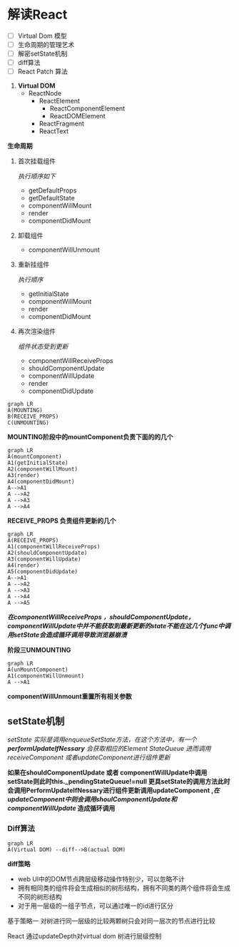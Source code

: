 # 			解读React

- [ ] Virtual Dom 模型
- [ ] 生命周期的管理艺术
- [ ] 解密setState机制
- [ ] diff算法
- [ ] React Patch 算法

1. **Virtual DOM**
   - ReactNode
     - ReactElement
       + ReactComponentElement
       + ReactDOMElement
     - ReactFragment
     - ReactText

**生命周期**

1. 首次挂载组件

   *执行顺序如下*

   - getDefaultProps
   - getDefaultState
   - componentWillMount
   - render
   - componentDidMount

2. 卸载组件

   - componentWillUnmount

3. 重新挂组件

   *执行顺序*

   - getInitialState
   - componentWillMount
   - render
   - componentDidMount

4. 再次渲染组件 

   *组件状态受到更新*

   - componentWillReceiveProps
   - shouldComponentUpdate
   - componentWillUpdate
   - render
   - componentDidUpdate

```mermaid
graph LR
A(MOUNTING)
B(RECEIVE_PROPS)
C(UNMOUNTING)
```

   **MOUNTING阶段中的mountComponent负责下面的的几个**

```mermaid
graph LR
A(mountComponent)
A1(getInitialState)
A2(componentWillMount)
A3(render)
A4(componentDidMount)
A-->A1
A -->A2
A -->A3
A -->A4
```

**RECEIVE_PROPS 负责组件更新的几个**

```mermaid
graph LR
A(RECEIVE_PROPS)
A1(componentWillReceiveProps)
A2(shouldComponentUpdate)
A3(componentWillUpdate)
A4(render)
A5(componentDidUpdate)
A-->A1
A -->A2
A -->A3
A -->A4
A -->A5
```

***在componentWillReceiveProps ，shouldComponentUpdate，componentWillUpdate中并不能获取到最新更新的state不能在这几个func中调用setState会造成循环调用导致浏览器崩溃***

**阶段三UNMOUNTING**

```mermaid
graph LR
A(unMountComponent)
A1(componentWillUnmount)
A -->A1
```

**componentWillUnmount重置所有相关参数**

## setState机制

*setState 实际是调用enqueueSetState方法，在这个方法中，有一个**performUpdateIfNessary** 会获取相应的Element StateQueue 进而调用receiveComponent 或者updateComponent进行组件更新*

**如果在shouldComponentUpdate 或者 componentWillUpdate中调用setState则此时this._pendingStateQueue!=null 更具setState的调用方法此时会调用PerformUpdateIfNessary进行组件更新调用updateComponent ,*在updateComponent中则会调用shoulComponentUpdate和componentWillUpdate* 造成循环调用**

### Diff算法

```mermaid
graph LR
A(Virtual DOM) --diff-->B(actual DOM)
```

**diff策略**

- web UI中的DOM节点跨层级移动操作特别少，可以忽略不计
- 拥有相同类的组件将会生成相似的树形结构，拥有不同类的两个组件将会生成不同的树形结构
- 对于用一层级的一组子节点，可以通过唯一的id进行区分

基于策略一 对树进行同一层级的比较两颗树只会对同一层次的节点进行比较

React 通过updateDepth对virtual dom 树进行层级控制

